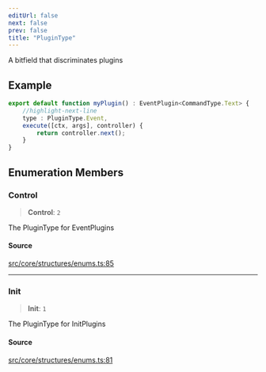 ```yaml
---
editUrl: false
next: false
prev: false
title: "PluginType"
---
```


A bitfield that discriminates plugins

## Example

```ts
export default function myPlugin() : EventPlugin<CommandType.Text> {
    //highlight-next-line
    type : PluginType.Event,
    execute([ctx, args], controller) {
        return controller.next();
    }
}
```

## Enumeration Members

### Control

> **Control**: `2`

The PluginType for EventPlugins

#### Source

[src/core/structures/enums.ts:85](https://github.com/sern-handler/handler/blob/513ac8edf4d89ef8d6a1ed18ea3d08f31adf7ddb/src/core/structures/enums.ts#L85)

***

### Init

> **Init**: `1`

The PluginType for InitPlugins

#### Source

[src/core/structures/enums.ts:81](https://github.com/sern-handler/handler/blob/513ac8edf4d89ef8d6a1ed18ea3d08f31adf7ddb/src/core/structures/enums.ts#L81)
